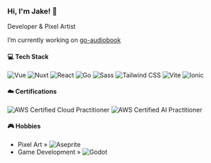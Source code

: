 ### Hi, I'm Jake! 👋
Developer & Pixel Artist

I’m currently working on [go-audiobook](https://github.com/pixellini/go-audiobook)

#### 💻 Tech Stack

![Vue](https://img.shields.io/badge/Vue.js-4FC08D?logo=vue.js&logoColor=white)
![Nuxt](https://img.shields.io/badge/Nuxt-00DC82?logo=nuxt.js&logoColor=white)
![React](https://img.shields.io/badge/React-61DAFB?logo=react&logoColor=black)
![Go](https://img.shields.io/badge/Go-00ADD8?logo=go&logoColor=white)
![Sass](https://img.shields.io/badge/Sass-CC6699?logo=sass&logoColor=white)
![Tailwind CSS](https://img.shields.io/badge/Tailwind_CSS-38B2AC?logo=tailwind-css&logoColor=white)
![Vite](https://img.shields.io/badge/Vite-646CFF?logo=vite&logoColor=white)
![Ionic](https://img.shields.io/badge/Ionic-3880FF?logo=ionic&logoColor=white)

#### ☁️ Certifications

![AWS Certified Cloud Practitioner](https://img.shields.io/badge/AWS_Cloud_Practitioner-232F3E?logo=amazon-aws&logoColor=white)
![AWS Certified AI Practitioner](https://img.shields.io/badge/AWS_AI_Practitioner-FF9900?logo=amazon-aws&logoColor=white)

#### 🎮 Hobbies

- Pixel Art » ![Aseprite](https://img.shields.io/badge/Aseprite-7D929E?logo=aseprite&logoColor=white)
- Game Development » ![Godot](https://img.shields.io/badge/Godot-478CBF?logo=godot-engine&logoColor=white)



